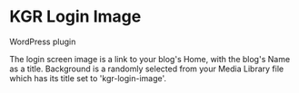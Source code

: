 # KGR Login Image

WordPress plugin

The login screen image is a link to your blog's Home, with the blog's Name as a title.
Background is a randomly selected from your Media Library file which has its title set to 'kgr-login-image'.
